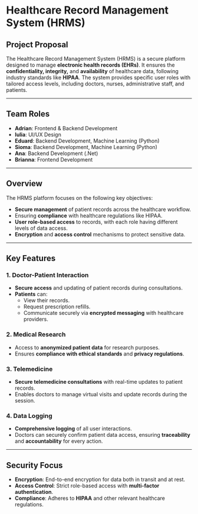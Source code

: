 # Healthcare Record Management System (HRMS)

## Project Proposal

The Healthcare Record Management System (HRMS) is a secure platform designed to manage **electronic health records (EHRs)**. It ensures the **confidentiality, integrity,** and **availability** of healthcare data, following industry standards like **HIPAA**. The system provides specific user roles with tailored access levels, including doctors, nurses, administrative staff, and patients.

---

## Team Roles

- **Adrian**: Frontend & Backend Development
- **Iulia**: UI/UX Design
- **Eduard**: Backend Development, Machine Learning (Python)
- **Sioma**: Backend Development, Machine Learning (Python)
- **Ana**: Backend Development (.Net)
- **Brianna**: Frontend Development

---

## Overview

The HRMS platform focuses on the following key objectives:

- **Secure management** of patient records across the healthcare workflow.
- Ensuring **compliance** with healthcare regulations like HIPAA.
- **User role-based access** to records, with each role having different levels of data access.
- **Encryption** and **access control** mechanisms to protect sensitive data.

---

## Key Features

### 1. Doctor-Patient Interaction
- **Secure access** and updating of patient records during consultations.
- **Patients** can:
  - View their records.
  - Request prescription refills.
  - Communicate securely via **encrypted messaging** with healthcare providers.

### 2. Medical Research
- Access to **anonymized patient data** for research purposes.
- Ensures **compliance with ethical standards** and **privacy regulations**.

### 3. Telemedicine
- **Secure telemedicine consultations** with real-time updates to patient records.
- Enables doctors to manage virtual visits and update records during the session.

### 4. Data Logging
- **Comprehensive logging** of all user interactions.
- Doctors can securely confirm patient data access, ensuring **traceability** and **accountability** for every action.

---

## Security Focus

- **Encryption**: End-to-end encryption for data both in transit and at rest.
- **Access Control**: Strict role-based access with **multi-factor authentication**.
- **Compliance**: Adheres to **HIPAA** and other relevant healthcare regulations.
